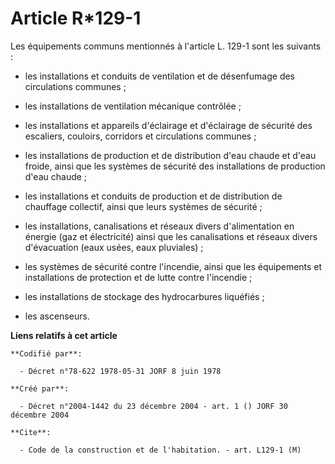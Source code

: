 # Article R*129-1

Les équipements communs mentionnés à l'article L. 129-1 sont les suivants :

- les installations et conduits de ventilation et de désenfumage des circulations communes ;

- les installations de ventilation mécanique contrôlée ;

- les installations et appareils d'éclairage et d'éclairage de sécurité des escaliers, couloirs, corridors et circulations
communes ;

- les installations de production et de distribution d'eau chaude et d'eau froide, ainsi que les systèmes de sécurité des
installations de production d'eau chaude ;

- les installations et conduits de production et de distribution de chauffage collectif, ainsi que leurs systèmes de
sécurité ;

- les installations, canalisations et réseaux divers d'alimentation en énergie (gaz et électricité) ainsi que les
canalisations et réseaux divers d'évacuation (eaux usées, eaux pluviales) ;

- les systèmes de sécurité contre l'incendie, ainsi que les équipements et installations de protection et de lutte contre
l'incendie ;

- les installations de stockage des hydrocarbures liquéfiés ;

- les ascenseurs.

**Liens relatifs à cet article**

	**Codifié par**:

	  - Décret n°78-622 1978-05-31 JORF 8 juin 1978

	**Créé par**:

	  - Décret n°2004-1442 du 23 décembre 2004 - art. 1 () JORF 30 décembre 2004

	**Cite**:

	  - Code de la construction et de l'habitation. - art. L129-1 (M)
